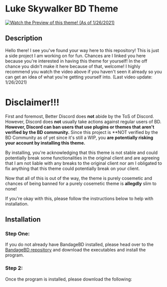 # Luke Skywalker BD Theme


[![Watch the Preview of this theme! (As of 1/26/2021)](https://i.imgur.com/pbklqWg.png)](https://www.youtube.com/watch?v=HMp4iDcGaIs)

## Description

Hello there! I see you've found your way here to this repository! This is just a side project I am working on for fun. 
Chances are I linked you here because you're interested in having this theme for yourself! 
In the off chance you didn't make it here because of that, welcome! I highly recommend you watch the video above if you haven't seen it already so you can get an idea of what you're getting yourself into. (Last video update: 1/26/2021)

# Disclaimer!!!
First and foremost, Better Discord does **not** abide by the ToS of Discord. However, Discord does **not** usually take actions against regular users of BD. **However, Discord can ban users that use plugins or themes that aren't verified by the BD community.** Since this project is **NOT verified by the BD Community as of yet since it's still a WIP, you **are potentially risking your account by installing this theme.** 

By installing, you're acknowledging that this theme is not stable and could potentially break some functionalities in the original client and are agreeing that I am not liable with any breaks to the original client nor am I obligated to fix anything that this theme could potentially break on your client.

Now that all of this is out of the way, the theme is purely cosemetic and chances of being banned for a purely cosemetic theme is **allegdly** slim to none! 

If you're okay with this, please follow the instructions below to help with installation.


## Installation

### Step One:

If you do not already have BandageBD installed, please head over to the [BandageBD repository](https://github.com/rauenzi/BBDInstaller/releases/tag/v1.0.5) and download the executables and install the program.

### Step 2: 

Once the program is installed, please download the following:
